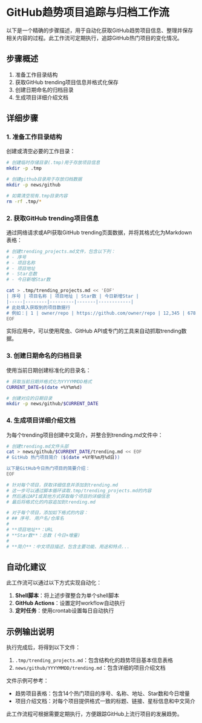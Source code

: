 # GitHub趋势项目追踪与归档工作流

以下是一个精确的步骤描述，用于自动化获取GitHub趋势项目信息、整理并保存相关内容的过程。此工作流可定期执行，追踪GitHub热门项目的变化情况。

## 步骤概述

1. 准备工作目录结构
2. 获取GitHub trending项目信息并格式化保存
3. 创建日期命名的归档目录
4. 生成项目详细介绍文档

## 详细步骤

### 1. 准备工作目录结构

创建或清空必要的工作目录：

```bash
# 创建临时存储目录(.tmp)用于存放项目信息
mkdir -p .tmp

# 创建github目录用于存放归档数据
mkdir -p news/github

# 如需清空现有.tmp目录内容
rm -rf .tmp/*
```

### 2. 获取GitHub trending项目信息

通过网络请求或API获取GitHub trending页面数据，并将其格式化为Markdown表格：

```bash
# 创建trending_projects.md文件，包含以下列：
# - 序号
# - 项目名称
# - 项目地址
# - Star总数
# - 今日新增Star数

cat > .tmp/trending_projects.md << 'EOF'
| 序号 | 项目名称 | 项目地址 | Star数 | 今日新增Star |
|-----|--------|---------|-------|------------|
# 此处填入获取到的项目数据行
# 例如：| 1 | owner/repo | https://github.com/owner/repo | 12,345 | 678 |
EOF
```

实际应用中，可以使用爬虫、GitHub API或专门的工具来自动抓取trending数据。

### 3. 创建日期命名的归档目录

使用当前日期创建标准化的目录名：

```bash
# 获取当前日期并格式化为YYYYMMDD格式
CURRENT_DATE=$(date +%Y%m%d)

# 创建对应的日期目录
mkdir -p news/github/$CURRENT_DATE
```

### 4. 生成项目详细介绍文档

为每个trending项目创建中文简介，并整合到trending.md文件中：

```bash
# 创建trending.md文件头部
cat > news/github/$CURRENT_DATE/trending.md << EOF
# GitHub 热门项目简介 ($(date +%Y年%m月%d日))

以下是GitHub今日热门项目的简要介绍：
EOF

# 针对每个项目，获取详细信息并添加到trending.md
# 这一步可以通过脚本循环读取.tmp/trending_projects.md的内容
# 然后通过API或其他方式获取每个项目的详细信息
# 最后将格式化的内容追加到trending.md

# 对于每个项目，添加如下格式的内容：
# ## 序号. 用户名/仓库名
# 
# **项目地址**：URL
# **Star数**：总数 (今日+增量)
# 
# **简介**：中文项目描述，包含主要功能、用途和特点...
```

## 自动化建议

此工作流可以通过以下方式实现自动化：

1. **Shell脚本**：将上述步骤整合为单个shell脚本
2. **GitHub Actions**：设置定时workflow自动执行
3. **定时任务**：使用crontab设置每日自动执行

## 示例输出说明

执行完成后，将得到以下文件：

1. `.tmp/trending_projects.md`：包含结构化的趋势项目基本信息表格
2. `news/github/YYYYMMDD/trending.md`：包含详细的项目介绍文档

文件示例可参考：
- 趋势项目表格：包含14个热门项目的序号、名称、地址、Star数和今日增量
- 项目介绍文档：对每个项目提供格式一致的标题、链接、星标信息和中文简介

此工作流程可根据需要定期执行，方便跟踪GitHub上流行项目的发展趋势。 